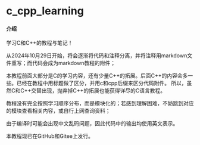 # c_cpp_learning

#### 介绍
学习C和C++的教程与笔记！

从2024年10月29日开始，将会逐渐将代码和注释分离，并将注释用markdown文件重写；而代码会成为markdown教程的附件；

本教程前面大部分是C的学习内容，还有少量C++的拓展。后面C++的内容会多一些。已经在教程中用标题做了区分，并用c和cpp后缀来区分代码附件。
所以，虽然C和C++交替出现，抛弃掉C++的拓展也能获得详尽的C语言教程。

教程没有完全按照学习顺序分布，而是模块化的；若感到理解困难，不妨跳到对应的模块查看相关内容，或自行上网查询资料；

由于编译时可能会出现中文乱码问题，因此代码中的输出均使用英文表示。

本教程现已在GitHub和Gitee上发行。
